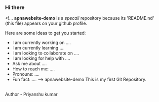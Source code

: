 ### Hi there 
<!...
**apnawebsite-demo** is a _specail_ repository because its 'README.nd' (this file) appears on your github profile.

Here are some ideas to get you started:

- I am currently working on ....
- I am currently learning ....
- I am looking to collaborate on ....
- I am looking for help with ....
- Ask me about ....
- How to reach me: ....
- Pronouns: ....
- Fun fact: ....
-->
 apnawebsite-demo
This is my first Git Repository.
<br>
Author - Priyanshu kumar
